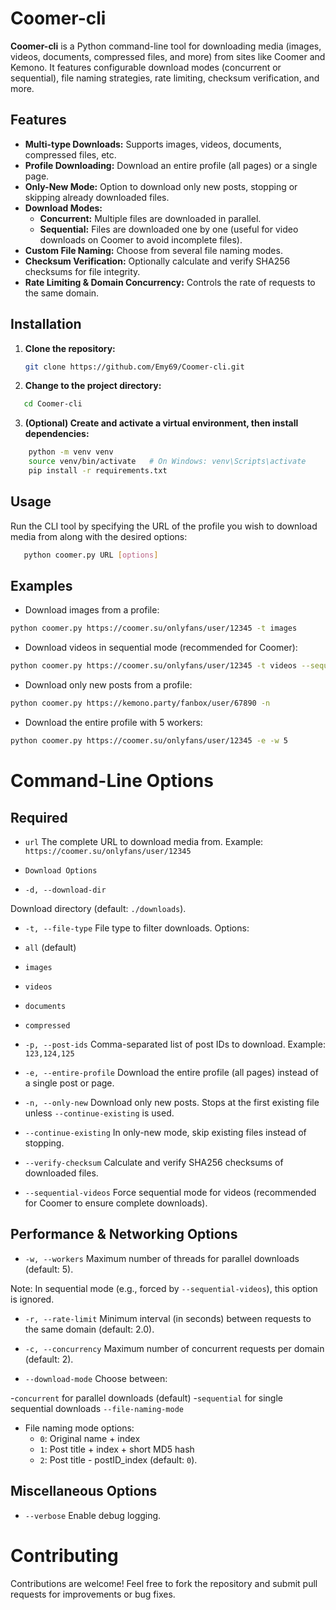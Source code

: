 # Coomer-cli

**Coomer-cli** is a Python command-line tool for downloading media (images, videos, documents, compressed files, and more) from sites like Coomer and Kemono. It features configurable download modes (concurrent or sequential), file naming strategies, rate limiting, checksum verification, and more.

## Features

- **Multi-type Downloads:** Supports images, videos, documents, compressed files, etc.
- **Profile Downloading:** Download an entire profile (all pages) or a single page.
- **Only-New Mode:** Option to download only new posts, stopping or skipping already downloaded files.
- **Download Modes:**  
  - **Concurrent:** Multiple files are downloaded in parallel.  
  - **Sequential:** Files are downloaded one by one (useful for video downloads on Coomer to avoid incomplete files).
- **Custom File Naming:** Choose from several file naming modes.
- **Checksum Verification:** Optionally calculate and verify SHA256 checksums for file integrity.
- **Rate Limiting & Domain Concurrency:** Controls the rate of requests to the same domain.

## Installation

1. **Clone the repository:**

   ```bash
   git clone https://github.com/Emy69/Coomer-cli.git
    ```

2. **Change to the project directory:**
```bash
   cd Coomer-cli
```
3. **(Optional) Create and activate a virtual environment, then install dependencies:**
```bash
    python -m venv venv
    source venv/bin/activate   # On Windows: venv\Scripts\activate
    pip install -r requirements.txt
```

## Usage
Run the CLI tool by specifying the URL of the profile you wish to download media from along with the desired options:
 ```bash
    python coomer.py URL [options]
```
## Examples
- Download images from a profile:

 ```bash
python coomer.py https://coomer.su/onlyfans/user/12345 -t images
```
- Download videos in sequential mode (recommended for Coomer):

 ```bash
python coomer.py https://coomer.su/onlyfans/user/12345 -t videos --sequential-videos
```

- Download only new posts from a profile:

 ```bash
python coomer.py https://kemono.party/fanbox/user/67890 -n
```

- Download the entire profile with 5 workers:
 ```bash
python coomer.py https://coomer.su/onlyfans/user/12345 -e -w 5
```
# Command-Line Options

## Required

- `url`
The complete URL to download media from.
Example: `https://coomer.su/onlyfans/user/12345`

- `Download Options`

- `-d, --download-dir`

Download directory (default: `./downloads`).

- `-t, --file-type`
File type to filter downloads. Options:

- `all` (default)
- `images`
- `videos`
- `documents`
- `compressed`
- `-p, --post-ids`
Comma-separated list of post IDs to download.
Example: `123,124,125`

- `-e, --entire-profile`
Download the entire profile (all pages) instead of a single post or page.

- `-n, --only-new`
Download only new posts. Stops at the first existing file unless `--continue-existing` is used.

- `--continue-existing`
In only-new mode, skip existing files instead of stopping.

- `--verify-checksum`
Calculate and verify SHA256 checksums of downloaded files.

- `--sequential-videos`
Force sequential mode for videos (recommended for Coomer to ensure complete downloads).

## Performance & Networking Options

- `-w, --workers`
Maximum number of threads for parallel downloads (default: 5).

Note: In sequential mode (e.g., forced by `--sequential-videos`), this option is ignored.

- `-r, --rate-limit`
Minimum interval (in seconds) between requests to the same domain (default: 2.0).

- `-c, --concurrency`
Maximum number of concurrent requests per domain (default: 2).

- `--download-mode`
Choose between:

-`concurrent` for parallel downloads (default)
-`sequential` for single sequential downloads
`--file-naming-mode`
- File naming mode options:
    - `0`: Original name + index
    - `1`: Post title + index + short MD5 hash
    - `2`: Post title - postID_index
    (default: `0`).

## Miscellaneous Options
 - `--verbose`
Enable debug logging.

# Contributing
Contributions are welcome! Feel free to fork the repository and submit pull requests for improvements or bug fixes.